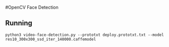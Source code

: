 #OpenCV Face Detection

## Running

```
python3 video-face-detection.py --prototxt deploy.prototxt.txt --model res10_300x300_ssd_iter_140000.caffemodel 
```

